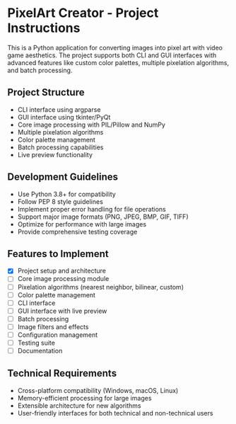 <!-- Use this file to provide workspace-specific custom instructions to Copilot. For more details, visit https://code.visualstudio.com/docs/copilot/copilot-customization#_use-a-githubcopilotinstructionsmd-file -->

# PixelArt Creator - Project Instructions

This is a Python application for converting images into pixel art with video game aesthetics. The project supports both CLI and GUI interfaces with advanced features like custom color palettes, multiple pixelation algorithms, and batch processing.

## Project Structure
- CLI interface using argparse
- GUI interface using tkinter/PyQt
- Core image processing with PIL/Pillow and NumPy
- Multiple pixelation algorithms
- Color palette management
- Batch processing capabilities
- Live preview functionality

## Development Guidelines
- Use Python 3.8+ for compatibility
- Follow PEP 8 style guidelines
- Implement proper error handling for file operations
- Support major image formats (PNG, JPEG, BMP, GIF, TIFF)
- Optimize for performance with large images
- Provide comprehensive testing coverage

## Features to Implement
- [x] Project setup and architecture
- [ ] Core image processing module
- [ ] Pixelation algorithms (nearest neighbor, bilinear, custom)
- [ ] Color palette management
- [ ] CLI interface
- [ ] GUI interface with live preview
- [ ] Batch processing
- [ ] Image filters and effects
- [ ] Configuration management
- [ ] Testing suite
- [ ] Documentation

## Technical Requirements
- Cross-platform compatibility (Windows, macOS, Linux)
- Memory-efficient processing for large images
- Extensible architecture for new algorithms
- User-friendly interfaces for both technical and non-technical users
